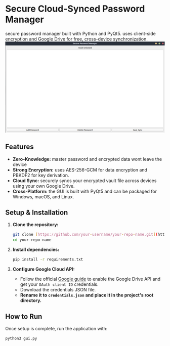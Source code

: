 # Secure Cloud-Synced Password Manager

secure password manager built with Python and PyQt5. uses client-side encryption and Google Drive for free, cross-device synchronization.
<img src = "passwordmanager.png" alt = "Password Manager">


## Features

- **Zero-Knowledge:**  master password and encrypted data wont leave the device
- **Strong Encryption:** uses AES-256-GCM for data encryption and PBKDF2 for key derivation.
- **Cloud Sync:** securely syncs your encrypted vault file across devices using your own Google Drive.
- **Cross-Platform:** the GUI is built with PyQt5 and can be packaged for Windows, macOS, and Linux.

## Setup & Installation

1.  **Clone the repository:**
    ```bash
    git clone [https://github.com/your-username/your-repo-name.git](https://github.com/your-username/your-repo-name.git)
    cd your-repo-name
    ```

2.  **Install dependencies:**
    ```bash
    pip install -r requirements.txt
    ```

3.  **Configure Google Cloud API:**
    - Follow the official [Google guide](https://developers.google.com/workspace/guides/create-credentials) to enable the Google Drive API and get your `OAuth client ID` credentials.
    - Download the credentials JSON file.
    - **Rename it to `credentials.json` and place it in the project's root directory.**

## How to Run

Once setup is complete, run the application with:
```bash
python3 gui.py

